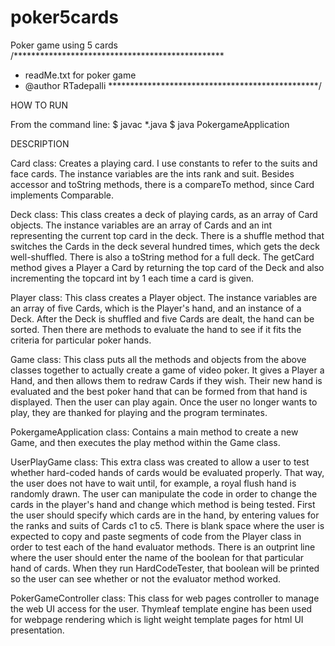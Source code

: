 # poker5cards
Poker game using 5 cards 
/************************************************
* readMe.txt for poker game
* @author RTadepalli
************************************************/

HOW TO RUN

From the command line:
$ javac *.java
$ java PokergameApplication

DESCRIPTION

Card class:
Creates a playing card. I use constants to refer to the suits
and face cards. The instance variables are the ints rank and
suit. Besides accessor and toString methods, there is a compareTo
method, since Card implements Comparable.

Deck class:
This class creates a deck of playing cards, as an array of Card objects.
The instance variables are an array of Cards and an int
representing the current top card in the deck. There is a shuffle
method that switches the Cards in the deck several hundred times,
which gets the deck well-shuffled. There is also a toString method
for a full deck. The getCard method gives a Player a Card by returning
the top card of the Deck and also incrementing the topcard int by 1 each
time a card is given.

Player class:
This class creates a Player object. The instance variables are an array of
five Cards, which is the Player's hand,  and an instance of a Deck.
After the Deck is shuffled and five Cards are dealt, the hand can be sorted.
Then there are methods to evaluate the hand to see if it fits
the criteria for particular poker hands.

Game class:
This class puts all the methods and objects from the above classes
together to actually create a game of video poker.
It gives a Player a Hand, and then allows them to redraw Cards if they wish.
Their new hand is evaluated and the best poker hand that can be formed from
that hand is displayed. Then the user can play again.
Once the user no longer wants to play, they are thanked for playing and
the program terminates.

PokergameApplication class:
Contains a main method to create a new Game, and then executes the
play method within the Game class.

UserPlayGame class:
This extra class was created to allow a user to test whether hard-coded hands of
cards would be evaluated properly. That way, the user does not have to wait until,
for example, a royal flush hand is randomly drawn.
The user can manipulate the code in order to change the cards in the player's hand
and change which method is being tested.
First the user should specify which cards are in the hand, by
entering values for the ranks and suits of Cards c1 to c5.
There is blank space where the user is expected to copy and paste
segments of code from the Player class in order to test each of the hand
evaluator methods.
There is an outprint line where the user should enter the name of the boolean
for that particular hand of cards. When they run HardCodeTester, that boolean
will be printed so the user can see whether or not the evaluator method worked.

PokerGameController class:
This class for web pages controller to manage the web UI access for the user. Thymleaf template engine has been
used for webpage rendering which is light weight template pages for html UI presentation.
